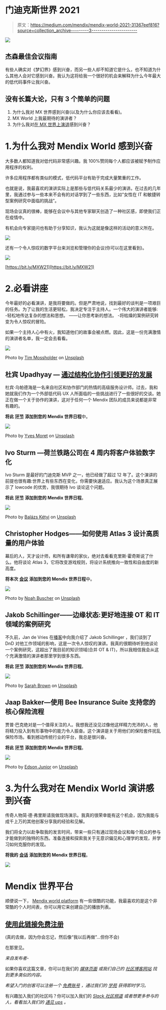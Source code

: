 # 门迪克斯世界 2021

> 原文：<https://medium.com/mendix/mendix-world-2021-31367eef816?source=collection_archive---------3----------------------->

![](img/0b162a8359058f1d9c70122b5e4ad57a.png)

## 杰森最佳会议指南

有些人确实对《梦幻界》感到兴奋，而另一些人却不知道它是什么，也不知道为什么其他人会对它感到兴奋。我认为这将给我一个很好的机会来解释为什么今年最大的低代码事件让我兴奋。

## 没有长篇大论，只有 3 个简单的问题

1.  为什么我对 MX 世界感到兴奋(以及为什么你应该去看看)。
2.  MX World 上我最期待的演讲者？
3.  为什么我对[在 MX 世界上演讲](https://events.mendixworld.com/widget/mendix/world21/catalog/session/1613990342138001Cn5G)感到兴奋？

# 1.为什么我对 Mendix World 感到兴奋

大多数人都知道我对低代码非常感兴趣。我 100%赞同每个人都应该被赋予制作应用程序的权利。

许多应用程序都有类似的模式，低代码平台有助于完成大量繁重的工作。

也就是说，我最喜欢的演讲实际上是那些与低代码关系最少的演讲。在过去的几年里，我通过参与一些本来不会有的对话学到了一些东西，比如“女性在 IT 和敏捷转型案例研究中面临的挑战”。

现场会议真的很棒，能够在会议中与其他专家聊天创造了一种社区感，即使我们正在疫情中。

有机会向专家提问也有助于分享知识，我认为这就是像这样的活动的意义所在。

![](img/aeca5bdcfb726f8a591fbff26151155b.png)

还有一个令人惊叹的数字平台来浏览和管理你的会议(你可以在这里看到)。

![](img/dad7076f5ddd5951cfcddce5ec525198.png)

[https://bit.ly/MXW21](https://bit.ly/MXW21)

# 2.必看讲座

今年最好的必看演讲，是我将要做的。但是严肃地说，找到最好的谈判是一项艰巨的任务。为了让我的生活更轻松，我决定专注于主持人。一个伟大的演讲者能够:
-轻松地传达复杂的想法和思想。
——让你思考新的想法。
-将枯燥的案例研究转变为令人惊叹的冒险。

如果一个主持人心中有火，我知道他们的故事会被点燃。因此，这是一份充满激情的演讲者名单，我一定会去看看。

![](img/9c792e558c0705aa9db507f1fcedf720.png)

Photo by [Tim Mossholder](https://unsplash.com/@timmossholder?utm_source=medium&utm_medium=referral) on [Unsplash](https://unsplash.com?utm_source=medium&utm_medium=referral)

## 杜宾 Upadhyay — [通过结构化协作引领更好的发展](https://events.mendixworld.com/widget/mendix/world21/catalog/session/1617810639459001URyM)

杜宾·乌帕德海是一名来自社区和协作部门的热情的高级服务设计师。过去，我和她就我们作为一个外部低代码 UX 人所面临的一些挑战进行了一些很好的交谈。她正在做一个关于协作的演讲，这对于任何一个 Mendix 团队的成员来说都是非常有趣的。

**将此** [**环节**](https://events.mendixworld.com/widget/mendix/world21/catalog/session/1617810639459001URyM) **添加到您的 Mendix 世界日程**中。

![](img/6c8c189a3a7d3370d3ff38adca17ac47.png)

Photo by [Yves Moret](https://unsplash.com/@yvesmoret?utm_source=medium&utm_medium=referral) on [Unsplash](https://unsplash.com?utm_source=medium&utm_medium=referral)

## Ivo Sturm —荷兰铁路公司在 4 周内将客户体验数字化

Ivo Sturm 是最好的门迪克斯 MVP 之一，他已经做了超过 12 年了。这个演讲的前提也很有趣:世界上有些东西在变化，你需要快速适应。我认为这个场景真正展示了 lowcode 的优势，我很期待 Ivo 谈论这个问题。

**将此** [**环节**](https://events.mendixworld.com/widget/mendix/world21/catalog/session/1616066017724001n5PO) **添加到您的 Mendix 世界日程**。

![](img/65ab5f28401f18be2e18c7ed6b2abf90.png)

Photo by [Balázs Kétyi](https://unsplash.com/@balazsketyi?utm_source=medium&utm_medium=referral) on [Unsplash](https://unsplash.com?utm_source=medium&utm_medium=referral)

## Christopher Hodges——如何使用 Atlas 3 设计高质量的用户体验

幕后的人，天才设计师，和所有谦卑的家伙，绝对去看看克里斯·霍奇斯说了什么。他将谈论 Atlas 3，它将改变游戏规则，将设计系统推向一致性和自由度的新高度。

**将本次** [**会议**](https://events.mendixworld.com/widget/mendix/world21/catalog/session/16210061579540013M3S) **添加到您的 Mendix 世界日程**中。

![](img/2960ea2ff9fd69b02b2f1e0f49c7ef18.png)

Photo by [Noah Buscher](https://unsplash.com/@noahbuscher?utm_source=medium&utm_medium=referral) on [Unsplash](https://unsplash.com?utm_source=medium&utm_medium=referral)

## Jakob Schillinger——边缘状态:更好地连接 OT 和 IT 领域的案例研究

不久前，Jan de Vries 在[播客](https://open.spotify.com/episode/2ymG6K3IFWIu3gIvaSnJTv?si=60b120226ad744f9)中向我介绍了 Jakob Schillinger ，我们谈到了 DnD 对他工作领域的影响，这是一次令人惊叹的演讲。我真的很期待听到他谈论一个案例研究，这超出了我目前的知识领域(合并 OT & IT)，所以我相信我会从这个充满激情的演讲者那里学到很多东西。

**将此** [**环节**](https://events.mendixworld.com/widget/mendix/world21/catalog/session/16177099765060017E2x) **添加到您的 Mendix 世界日程**。

![](img/ccc3b31920f62005139493ab657f96da.png)

Photo by [Sarah Brown](https://unsplash.com/@sweetpagesco?utm_source=medium&utm_medium=referral) on [Unsplash](https://unsplash.com?utm_source=medium&utm_medium=referral)

## Jaap Bakker—使用 Bee Insurance Suite 支持您的核心保险流程

贾普·巴克绝对是一个值得关注的人。我想我还没见过像他这样精力充沛的人，他将精力投入到有形事物中的能力令人振奋。这个演讲是关于用他们的保险套件扰乱保险市场。看到撼动传统行业的平台，我总是很兴奋。

**将此** [**环节**](https://events.mendixworld.com/widget/mendix/world21/catalog/session/1617206185282001SOLD) **添加到您的 Mendix 世界日程**。

![](img/351db71a0d148080e93c5ea42a60933f.png)

Photo by [Edson Junior](https://unsplash.com/@roinuj16?utm_source=medium&utm_medium=referral) on [Unsplash](https://unsplash.com?utm_source=medium&utm_medium=referral)

# 3.为什么我对在 Mendix World 演讲感到兴奋

传奇人物简·德·弗里斯请我做现场演示。我真的很荣幸能有这个机会，因为我能与成千上万的其他创客分享我的经验和见解。

我们将全力以赴争取我的发言时间，带来一些只有通过现场会议和每个观众的参与才能做到的独特的东西。准备连接和探索我关于无意识偏见和心理学的发现，并学习如何克服你的发现。

**将我的** [**会话**](https://events.mendixworld.com/widget/mendix/world21/catalog/session/1613990342138001Cn5G) **添加到您的 Mendix 世界日程**。

![](img/a70c8188f2556058d7e0b819337762f9.png)

# Mendix 世界平台

顺便说一下， [Mendix world platform](https://www.mendix.com/mendix-world/?utm_medium=partners&utm_campaign=GL-CE-2021-09-06-Mendix-World&mxworld=PAREMEFirs) 有一些很酷的功能，我最喜欢的是这个非常酷的个人时间表，你可以用它来创建自己的播放列表。

## [使用此链接免费注册](https://www.mendix.com/mendix-world/?utm_medium=partners&utm_campaign=GL-CE-2021-09-06-Mendix-World&mxworld=PAREMEFirs)

(真的去做，因为你会忘记，然后像“我以后再做”…但你不会)

在那里见。

*来自发布者-*

如果你喜欢这篇文章，你可以在我们的 [*媒体页面*](https://medium.com/mendix) *或我们自己的* [*社区博客网站*](https://developers.mendix.com/community-blog/) *找到更多类似的内容。*

*希望入门的创客可以注册一个* [*免费账号*](https://signup.mendix.com/link/signup/?source=direct) *，通过我们的* [*学苑*](https://academy.mendix.com/link/home) *获得即时学习。*

有兴趣加入我们的社区吗？你可以加入我们的 [*Slack 社区频道*](https://join.slack.com/t/mendixcommunity/shared_invite/zt-hwhwkcxu-~59ywyjqHlUHXmrw5heqpQ) *或者想更多参与的人，看看加入我们的* [*遇见 ups*](https://developers.mendix.com/meetups/#meetupsNearYou) *。*